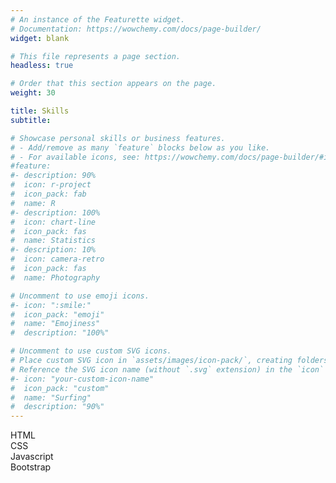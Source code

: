 ```yaml
---
# An instance of the Featurette widget.
# Documentation: https://wowchemy.com/docs/page-builder/
widget: blank

# This file represents a page section.
headless: true

# Order that this section appears on the page.
weight: 30

title: Skills
subtitle:

# Showcase personal skills or business features.
# - Add/remove as many `feature` blocks below as you like.
# - For available icons, see: https://wowchemy.com/docs/page-builder/#icons
#feature:
#- description: 90%
#  icon: r-project
#  icon_pack: fab
#  name: R
#- description: 100%
#  icon: chart-line
#  icon_pack: fas
#  name: Statistics
#- description: 10%
#  icon: camera-retro
#  icon_pack: fas
#  name: Photography

# Uncomment to use emoji icons.
#- icon: ":smile:"
#  icon_pack: "emoji"
#  name: "Emojiness"
#  description: "100%"  

# Uncomment to use custom SVG icons.
# Place custom SVG icon in `assets/images/icon-pack/`, creating folders if necessary.
# Reference the SVG icon name (without `.svg` extension) in the `icon` field.
#- icon: "your-custom-icon-name"
#  icon_pack: "custom"
#  name: "Surfing"
#  description: "90%"
---
```

<div class="skill">
  <div class="skill-name">HTML</div>
  <div class="skill-bar">
    <div class="skill-per" per="45"></div>
  </div>
</div>
 
<div class="skill">
        <div class="skill-name">CSS</div>
        <div class="skill-bar">
            <div class="skill-per" per="70"></div>
        </div>
</div>
 
 
<div class="skill">
        <div class="skill-name">Javascript</div>
        <div class="skill-bar">
            <div class="skill-per" per="90"></div>
        </div>
</div>
 
<div class="skill">
  <div class="skill-name">Bootstrap</div>
  <div class="skill-bar">
    <div class="skill-per" per="65"></div>
  </div>
</div>
<script>
    $('.skill-per').each(function () {
        var $this = $(this);
        var per = $this.attr('per');
        $this.css("width", per + '%');
        $({ animatedValue: 0 }).animate({ animatedValue: per }, {
            duration: 1000,
            step: function () {
                $this.attr('per', Math.floor(this.animatedValue) + '%');
 
            },
            complete: function () {
                $this.attr('per', Math.floor(this.animatedValue) + '%');
 
            }
 
        });
    });
</script>
